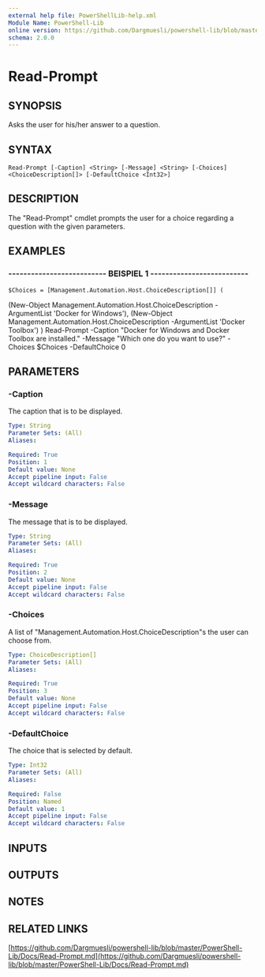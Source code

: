 ```yaml
---
external help file: PowerShellLib-help.xml
Module Name: PowerShell-Lib
online version: https://github.com/Dargmuesli/powershell-lib/blob/master/PowerShell-Lib/Docs/Read-Prompt.md
schema: 2.0.0
---
```


# Read-Prompt

## SYNOPSIS
Asks the user for his/her answer to a question.

## SYNTAX

```
Read-Prompt [-Caption] <String> [-Message] <String> [-Choices] <ChoiceDescription[]> [-DefaultChoice <Int32>]
```

## DESCRIPTION
The "Read-Prompt" cmdlet prompts the user for a choice regarding a question with the given parameters.

## EXAMPLES

### -------------------------- BEISPIEL 1 --------------------------
```
$Choices = [Management.Automation.Host.ChoiceDescription[]] (
```

(New-Object Management.Automation.Host.ChoiceDescription -ArgumentList 'Docker for Windows'),
    (New-Object Management.Automation.Host.ChoiceDescription -ArgumentList 'Docker Toolbox')
)
Read-Prompt -Caption "Docker for Windows and Docker Toolbox are installed." -Message "Which one do you want to use?" -Choices $Choices -DefaultChoice 0

## PARAMETERS

### -Caption
The caption that is to be displayed.

```yaml
Type: String
Parameter Sets: (All)
Aliases: 

Required: True
Position: 1
Default value: None
Accept pipeline input: False
Accept wildcard characters: False
```

### -Message
The message that is to be displayed.

```yaml
Type: String
Parameter Sets: (All)
Aliases: 

Required: True
Position: 2
Default value: None
Accept pipeline input: False
Accept wildcard characters: False
```

### -Choices
A list of "Management.Automation.Host.ChoiceDescription"s the user can choose from.

```yaml
Type: ChoiceDescription[]
Parameter Sets: (All)
Aliases: 

Required: True
Position: 3
Default value: None
Accept pipeline input: False
Accept wildcard characters: False
```

### -DefaultChoice
The choice that is selected by default.

```yaml
Type: Int32
Parameter Sets: (All)
Aliases: 

Required: False
Position: Named
Default value: 1
Accept pipeline input: False
Accept wildcard characters: False
```

## INPUTS

## OUTPUTS

## NOTES

## RELATED LINKS

[https://github.com/Dargmuesli/powershell-lib/blob/master/PowerShell-Lib/Docs/Read-Prompt.md](https://github.com/Dargmuesli/powershell-lib/blob/master/PowerShell-Lib/Docs/Read-Prompt.md)

